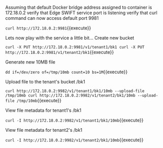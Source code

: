 Assuming that default Docker bridge address assigned to container is 172.18.0.2 verify that Edge SWIFT service port is listening verify that curl command can now access default port 9981

`
curl http://172.18.0.2:9981
`{{execute}}

Lets now play with the service a little bit... Create new bucket

`
curl -X PUT http://172.18.0.2:9981/v1/tenant1/bk1
curl -X PUT http://172.18.0.2:9981/v1/tenant2/bk1
`{{execute}}

Generate new 10MB file

`
dd if=/dev/zero of=/tmp/10mb count=10 bs=1M
`{{execute}}

Upload file to the tenant's bucket /bk1

`
curl http://172.18.0.2:9982/v1/tenant1/bk1/10mb --upload-file /tmp/10mb
curl http://172.18.0.2:9982/v1/tenant2/bk1/10mb --upload-file /tmp/10mb
`{{execute}}

View file metadata for tenant1's /bk1

`
curl -I http://172.18.0.2:9982/v1/tenant1/bk1/10mb
`{{execute}}

View file metadata for tenant2's /bk1

`
curl -I http://172.18.0.2:9982/v1/tenant2/bk1/10mb
`{{execute}}
